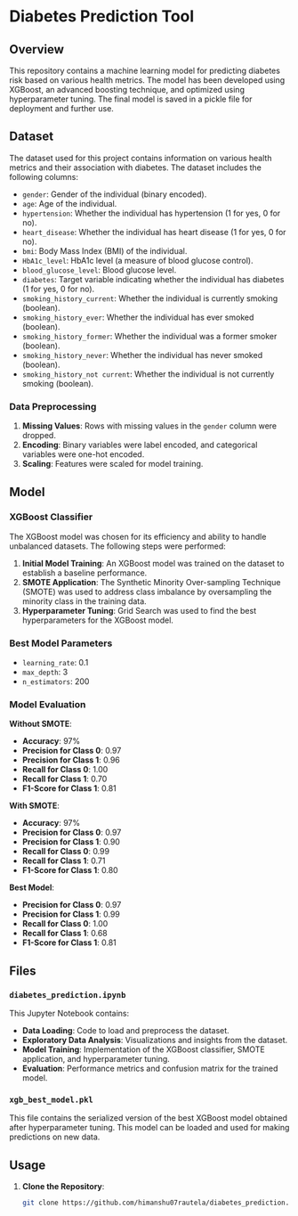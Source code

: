# Diabetes Prediction Tool

## Overview

This repository contains a machine learning model for predicting diabetes risk based on various health metrics. The model has been developed using XGBoost, an advanced boosting technique, and optimized using hyperparameter tuning. The final model is saved in a pickle file for deployment and further use.

## Dataset

The dataset used for this project contains information on various health metrics and their association with diabetes. The dataset includes the following columns:

- `gender`: Gender of the individual (binary encoded).
- `age`: Age of the individual.
- `hypertension`: Whether the individual has hypertension (1 for yes, 0 for no).
- `heart_disease`: Whether the individual has heart disease (1 for yes, 0 for no).
- `bmi`: Body Mass Index (BMI) of the individual.
- `HbA1c_level`: HbA1c level (a measure of blood glucose control).
- `blood_glucose_level`: Blood glucose level.
- `diabetes`: Target variable indicating whether the individual has diabetes (1 for yes, 0 for no).
- `smoking_history_current`: Whether the individual is currently smoking (boolean).
- `smoking_history_ever`: Whether the individual has ever smoked (boolean).
- `smoking_history_former`: Whether the individual was a former smoker (boolean).
- `smoking_history_never`: Whether the individual has never smoked (boolean).
- `smoking_history_not current`: Whether the individual is not currently smoking (boolean).

### Data Preprocessing

1. **Missing Values**: Rows with missing values in the `gender` column were dropped.
2. **Encoding**: Binary variables were label encoded, and categorical variables were one-hot encoded.
3. **Scaling**: Features were scaled for model training.

## Model

### XGBoost Classifier

The XGBoost model was chosen for its efficiency and ability to handle unbalanced datasets. The following steps were performed:

1. **Initial Model Training**: An XGBoost model was trained on the dataset to establish a baseline performance.
2. **SMOTE Application**: The Synthetic Minority Over-sampling Technique (SMOTE) was used to address class imbalance by oversampling the minority class in the training data.
3. **Hyperparameter Tuning**: Grid Search was used to find the best hyperparameters for the XGBoost model.

### Best Model Parameters

- `learning_rate`: 0.1
- `max_depth`: 3
- `n_estimators`: 200

### Model Evaluation

**Without SMOTE**:
- **Accuracy**: 97%
- **Precision for Class 0**: 0.97
- **Precision for Class 1**: 0.96
- **Recall for Class 0**: 1.00
- **Recall for Class 1**: 0.70
- **F1-Score for Class 1**: 0.81

**With SMOTE**:
- **Accuracy**: 97%
- **Precision for Class 0**: 0.97
- **Precision for Class 1**: 0.90
- **Recall for Class 0**: 0.99
- **Recall for Class 1**: 0.71
- **F1-Score for Class 1**: 0.80

**Best Model**:
- **Precision for Class 0**: 0.97
- **Precision for Class 1**: 0.99
- **Recall for Class 0**: 1.00
- **Recall for Class 1**: 0.68
- **F1-Score for Class 1**: 0.81

## Files

### `diabetes_prediction.ipynb`
This Jupyter Notebook contains:
- **Data Loading**: Code to load and preprocess the dataset.
- **Exploratory Data Analysis**: Visualizations and insights from the dataset.
- **Model Training**: Implementation of the XGBoost classifier, SMOTE application, and hyperparameter tuning.
- **Evaluation**: Performance metrics and confusion matrix for the trained model.

### `xgb_best_model.pkl`
This file contains the serialized version of the best XGBoost model obtained after hyperparameter tuning. This model can be loaded and used for making predictions on new data.

## Usage

1. **Clone the Repository**:
   ```bash
   git clone https://github.com/himanshu07rautela/diabetes_prediction.git
